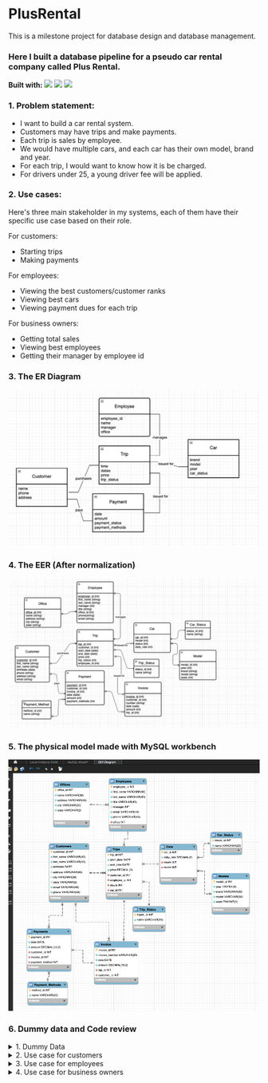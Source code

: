 # PlusRental
This is a milestone project for database design and database management.

### Here I built a database pipeline for a pseudo car rental company called Plus Rental.

**Built with:**	![](https://img.shields.io/badge/Code-MySQL-informational?style=flat&logoColor=white&color=FA8218)  ![](https://img.shields.io/badge/Tool-Workbench-informational?style=flat&logo=mysql&logoColor=white&color=6082B6)  ![](https://img.shields.io/badge/Skill-DatabaseManagement-informational?style=flat&logoColor=white&color=90EE90)  

### 1. Problem statement:
-	I want to build a car rental system.
-	Customers may have trips and make payments.
-	Each trip is sales by employee.
-	We would have multiple cars, and each car has their own model, brand and year.
-	For each trip, I would want to know how it is be charged.
-	For drivers under 25, a young driver fee will be applied.


### 2. Use cases:
Here's three main stakeholder in my systems, each of them have their specific use case based on their role.

For customers:
- Starting trips
- Making payments

For employees:
- Viewing the best customers/customer ranks
- Viewing best cars
- Viewing payment dues for each trip 

For business owners:
- Getting total sales
- Viewing best employees
- Getting their manager by employee id

### 3. The ER Diagram

![](https://github.com/JasmnC/PlusRental/blob/main/images/ER_Diagram.png)


### 4. The EER (After normalization)

![](https://github.com/JasmnC/PlusRental/blob/main/images/EER_Diagram_3NF.png)


### 5. The physical model made with MySQL workbench 
![](https://github.com/JasmnC/PlusRental/blob/main/images/Physical_Model.png) 


### 6. Dummy data and Code review

<details>
  <summary>1. Dummy Data</summary>
  
  After I generate the sql script by forward engineering, defining structures, we can see all tables here but no data.
  ![](https://github.com/JasmnC/PlusRental/blob/main/images/Screenshot1.png)

 First, I insert the three entities customers, cars and employees, with their corresponding tables. 

 ![](https://github.com/JasmnC/PlusRental/blob/main/images/Screenshot2.png)

The table of customers: 
 ![](https://github.com/JasmnC/PlusRental/blob/main/images/Screenshot3.png)

Table of cars, associate with car model and car status.  
![](https://github.com/JasmnC/PlusRental/blob/main/images/Screenshot4.png)
![](https://github.com/JasmnC/PlusRental/blob/main/images/Screenshot5.png)
![](https://github.com/JasmnC/PlusRental/blob/main/images/Screenshot6.png)

And employees associate with their office.  
![](https://github.com/JasmnC/PlusRental/blob/main/images/Screenshot7.png)
![](https://github.com/JasmnC/PlusRental/blob/main/images/Screenshot8.png)

Now we have all the customers, we can start finding out all young drivers, create view for young drivers. 

```
CREATE VIEW Young_Driver AS
SELECT customer_id, first_name, last_name, (birthdate-CURDATE())<25 AS is_young_driver
FROM Customers;
```
![](https://github.com/JasmnC/PlusRental/blob/main/images/Screenshot9.png)
 
Test by inserting a new customer.

</details>

<details>
  <summary>2. Use case for customers</summary>

```
INSERT INTO Customers VALUE (DEFAULT, "Jasmine", "Chen", "2000-10-30", "287 Henmingwey St", "Boston", "MA", "jasmnc@gmail.com", "360-267-0401");
```
![](https://github.com/JasmnC/PlusRental/blob/main/images/Screenshot10.png)

Check by customer table.
![](https://github.com/JasmnC/PlusRental/blob/main/images/Screenshot11.png)


Refresh table, we can see a new customer is added and the young driver table as well. Also, the customer id is auto increased. 

Customers make trips to car.

Trip dummy data
![](https://github.com/JasmnC/PlusRental/blob/main/images/Screenshot12.png)
 
Test by insert trip.
```
INSERT INTO Trips VALUES (DEFAULT, "2023-03-27", "2023-03-29", 8, 80699,1, 1);  
```
![](https://github.com/JasmnC/PlusRental/blob/main/images/Screenshot13.png)

For trips we need to know the price, we can get trip price by start date, end date, and young driver fees.

```
CREATE VIEW Trip_Price AS 
SELECT t.trip_id, (t.end_date-t.start_date+1) AS trip_duration,
(t.end_date-t.start_date+1)*c.daily_rate AS rental_price, 
(t.end_date-t.start_date+1)*21.38 AS insurance, 
(t.end_date-t.start_date+1)*10*y.is_young_driver AS young_driver_fee,
(t.end_date-t.start_date+1)*c.daily_rate + (t.end_date-t.start_date+1)*21.38+(t.end_date-t.start_date+1)*10*y.is_young_driver AS total_price
FROM Trips t
JOIN Cars c USING(car_id)
JOIN young_driver y USING (customer_id);
```
![](https://github.com/JasmnC/PlusRental/blob/main/images/Screenshot14.png)

Now we have the total price, we can start charging for trips by making invoice. Here I separate invoice with payments because a invoice may have multiple payments, it can not be link to customer directly or it will create a many-to-many relationship.

![](https://github.com/JasmnC/PlusRental/blob/main/images/Screenshot15.png)


Test new invoice by inserting data.
```
INSERT INTO Invoice VALUES (DEFAULT, "55-105-9840", "2023-03-27", 100,1,8, 0);  
```
![](https://github.com/JasmnC/PlusRental/blob/main/images/Screenshot16.png)

And we have payments.  
![](https://github.com/JasmnC/PlusRental/blob/main/images/Screenshot17.png)

With payments and invoice, we can know the amount due for each trip. Because payments are link to invoice, the paid amount, so write triggers to auto update.

```
DELIMITER $$
CREATE TRIGGER paid_amount_after_insert
AFTER INSERT ON Payments
    FOR EACH ROW
BEGIN
	UPDATE Invoice
    SET paid_amount = paid_amount + NEW.amount
    WHERE invoice_id = NEW.invoice_id;
END $$
DELIMITER ;

DELIMITER $$
CREATE TRIGGER paid_amount_after_delete
	AFTER DELETE ON Payments
    FOR EACH ROW
BEGIN
	UPDATE Invoice
    SET paid_amount = paid_amount - OLD.amount
    WHERE invoice_id = OLD.invoice_id;
END $$
DELIMITER ;
```

Test making payment. We can see after paying $100, the paid amount in column 9 is updated.

```
INSERT INTO Payments VALUE(DEFAULT, "2023-03-03", 100, 8,9,3);
```
![](https://github.com/JasmnC/PlusRental/blob/main/images/Screenshot18.png)


</details>
<details>
  <summary>3. Use case for employees</summary>
	
View best customers by the customer_rank view table.
```
CREATE VIEW customer_rank AS 
SELECT c.customer_id, c.first_name, c.last_name,
		SUM(amount) AS total_sales
FROM Customers c
JOIN Invoice i USING (customer_id)
GROUP BY customer_id 
ORDER BY SUM(amount) DESC;

SELECT * FROM car_rental.customer_rank; 
```
![](https://github.com/JasmnC/PlusRental/blob/main/images/Screenshot19.png)


View best car by the most_popular_car view table.

```
CREATE VIEW most_popular_car AS 
SELECT car_id, m.brand, m.model,c.state, COUNT(car_id) AS booking_times
FROM Trips t  
JOIN Cars c USING(car_id)
JOIN Models m ON c.model=m.model_id
GROUP BY car_id, m.brand
ORDER BY booking_times DESC;

SELECT * FROM car_rental.most_popular_car;
``` 
![](https://github.com/JasmnC/PlusRental/blob/main/images/Screenshot20.png)


Also we’ll want to know each trip amount dues by the trip_amount_due view table.

```
CREATE VIEW trip_amount_due AS 
SELECT t.trip_id, i.customer_id, i.invoice_id, t.total_price, i.paid_amount, 
	t.total_price-i.paid_amount AS amount_due
FROM Invoice i
JOIN trip_price t USING (trip_id)
GROUP BY trip_id
ORDER BY (t.total_price-i.paid_amount) DESC;

SELECT * FROM car_rental.trip_amount_due;
```
![](https://github.com/JasmnC/PlusRental/blob/main/images/Screenshot21.png)
 
</details>
<details>
  <summary>4. Use case for business owners</summary>

View total sales by procedures.
```
DELIMITER $$
CREATE PROCEDURE get_total_sales()
BEGIN
SELECT SUM(total_price) AS total_sales FROM trip_price;
END$$
DELIMITER ;
```
![](https://github.com/JasmnC/PlusRental/blob/main/images/Screenshot22.png)


View best employee by sorted procedures.
```
DROP PROCEDURE IF EXISTS get_best_employee;
DELIMITER $$
CREATE PROCEDURE get_best_employee()
BEGIN
SELECT e.employee_id, e.first_name, e.last_name,
COUNT(employee_id) AS sales_by
FROM Employees e
JOIN Trips t USING(employee_id)
GROUP BY employee_id
ORDER BY sales_by DESC;
END $$
DELIMITER ;
```
![](https://github.com/JasmnC/PlusRental/blob/main/images/Screenshot23.png)


Also find his/her manager by sorted procedures, pass in employee id to as parameter. To avid not finding employee with NULL manager value, use left join.
```
DROP PROCEDURE IF EXISTS get_manager;
DELIMITER $$
CREATE PROCEDURE get_manager(employee_id INT )
BEGIN
SELECT e.employee_id, e.first_name, e.last_name, e.title,
m.first_name AS manager
FROM Employees e
LEFT JOIN Employees m ON e.manager = m.employee_id
WHERE e.employee_id=employee_id;
END $$
DELIMITER ;
```
![](https://github.com/JasmnC/PlusRental/blob/main/images/Screenshot24.png)
![](https://github.com/JasmnC/PlusRental/blob/main/images/Screenshot25.png)

</details>








  
